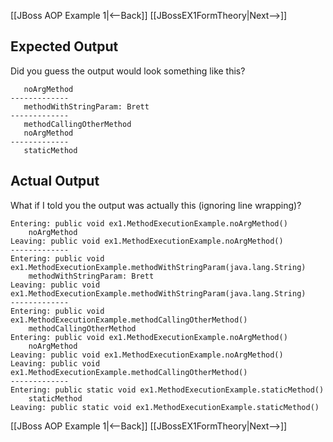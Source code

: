 [[JBoss AOP Example 1|<--Back]] [[JBossEX1FormTheory|Next-->]]

## Expected Output
Did you guess the output would look something like this?
```
   noArgMethod
-------------
   methodWithStringParam: Brett
-------------
   methodCallingOtherMethod
   noArgMethod
-------------
   staticMethod
```

## Actual Output
What if I told you the output was actually this (ignoring line wrapping)?
```
Entering: public void ex1.MethodExecutionExample.noArgMethod()
	noArgMethod
Leaving: public void ex1.MethodExecutionExample.noArgMethod()
-------------
Entering: public void ex1.MethodExecutionExample.methodWithStringParam(java.lang.String)
	methodWithStringParam: Brett
Leaving: public void ex1.MethodExecutionExample.methodWithStringParam(java.lang.String)
-------------
Entering: public void ex1.MethodExecutionExample.methodCallingOtherMethod()
	methodCallingOtherMethod
Entering: public void ex1.MethodExecutionExample.noArgMethod()
	noArgMethod
Leaving: public void ex1.MethodExecutionExample.noArgMethod()
Leaving: public void ex1.MethodExecutionExample.methodCallingOtherMethod()
-------------
Entering: public static void ex1.MethodExecutionExample.staticMethod()
	staticMethod
Leaving: public static void ex1.MethodExecutionExample.staticMethod()
```

[[JBoss AOP Example 1|<--Back]] [[JBossEX1FormTheory|Next-->]]